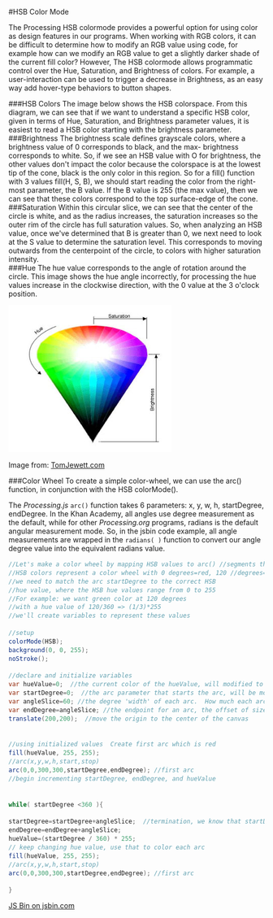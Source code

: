 #HSB Color Mode

The Processing HSB colormode provides a powerful option for using color as design features in our programs.  When working with RGB colors, it can be difficult to determine how to modify an RGB value using code, for example how can we modify an RGB value to get a slightly darker shade of the current fill color?  However, The HSB colormode allows programmatic control over the Hue, Saturation, and Brightness of colors. For example, a user-interaction can be used to trigger a decrease in Brightness, as an easy way add hover-type behaviors to button shapes. 

###HSB Colors
The image below shows the HSB colorspace.  From this diagram, we can see that if we want to understand a specific HSB color, given in terms of Hue, Saturation, and Brightness parameter values, it is easiest to read a HSB color starting with the brightness parameter.  
###Brightness
The brightness scale defines grayscale colors, where a brightness value of 0 corresponds to black, and the max- brightness corresponds to white.  So, if we see an HSB value with O for brightness, the other values don't impact the color because the colorspace is at the lowest tip of the cone, black is the only color in this region.  So for a fill() function with 3 values fill(H, S, B), we should start reading the color from the right-most parameter, the B value.  If the B value is 255 (the max value), then we can see that these colors correspond to the top surface-edge of the cone.  
###Saturation
Within this circular slice, we can see that the center of the circle is white, and as the radius increases, the saturation increases so the outer rim of the circle has full saturation values.  So, when analyzing an HSB value, once we've determined that B is greater than 0, we next need to look at the S value to determine the saturation level.  This corresponds to moving outwards from the centerpoint of the circle, to colors with higher saturation intensity.  
###Hue
The hue value corresponds to the angle of rotation around the circle.  This image shows the hue angle incorrectly, for processing the hue values increase in the clockwise direction, with the 0 value at the 3 o'clock position. 

![](HSB_Cone.png)

Image from: [TomJewett.com](http://www.tomjewett.com/colors/hsb.html)

###Color Wheel
To create a simple color-wheel, we can use the arc() function, in conjunction with the HSB colorMode().

The *Processing.js* ``arc()`` function takes 6 parameters: x, y, w, h, startDegree, endDegree.  In the Khan Academy, all angles use degree measurement as the default, while for other *Processing.org* programs, radians is the default angular measurement mode. So, in the jsbin code example, all angle measurements are wrapped in the ``radians( )`` function to convert our angle degree value into the equivalent radians value.


```java
//Let's make a color wheel by mapping HSB values to arc() //segments that are positioned radially around the center.
//HSB colors represent a color wheel with 0 degrees=red, 120 //degrees=green, 240 degrees=blue
//we need to match the arc startDegree to the correct HSB 
//hue value, where the HSB hue values range from 0 to 255
//For example: we want green color at 120 degrees 
//with a hue value of 120/360 => (1/3)*255
//we'll create variables to represent these values

//setup
colorMode(HSB);
background(0, 0, 255);
noStroke();

//declare and initialize variables
var hueValue=0;  //the current color of the hueValue, will modified to map to the current HSB.
var startDegree=0;  //the arc parameter that starts the arc, will be modified to draw new arcs
var angleSlice=60; //the degree 'width' of each arc.  How much each arc is offset from the previous arc
var endDegree=angleSlice; //the endpoint for an arc, the offset of size 'angleSlice', from the arc startDegree.
translate(200,200);  //move the origin to the center of the canvas


//using initialized values  Create first arc which is red
fill(hueValue, 255, 255);
//arc(x,y,w,h,start,stop)
arc(0,0,300,300,startDegree,endDegree); //first arc
//begin incrementing startDegree, endDegree, and hueValue


while( startDegree <360 ){
 
startDegree=startDegree+angleSlice;  //termination, we know that startDegree keeps incrementing and will eventually be larger than 360
endDegree=endDegree+angleSlice;
hueValue=(startDegree / 360) * 255;
// keep changing hue value, use that to color each arc
fill(hueValue, 255, 255);
//arc(x,y,w,h,start,stop)
arc(0,0,300,300,startDegree,endDegree); //first arc
    
}
```

<a class="jsbin-embed" href="http://jsbin.com/boxepu/embed?js,output">JS Bin on jsbin.com</a><script src="http://static.jsbin.com/js/embed.min.js?3.34.3"></script>